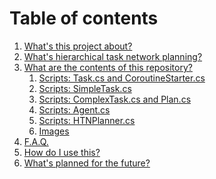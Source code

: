 # Table of contents

1. [What's this project about?](https://github.com/KrylovBoris/Hierarchical-Task-Network-planner-for-Unity/blob/master/documentation/htn-overview.md)
1. [What's hierarchical task network planning?](https://github.com/KrylovBoris/Hierarchical-Task-Network-planner-for-Unity/blob/master/documentation/htn-overview.md)
1. [What are the contents of this repository?]()
   1. [Scripts: Task.cs and CoroutineStarter.cs](https://github.com/KrylovBoris/Hierarchical-Task-Network-planner-for-Unity/blob/master/documentation/tasks.md)
   1. [Scripts: SimpleTask.cs](https://github.com/KrylovBoris/Hierarchical-Task-Network-planner-for-Unity/blob/master/documentation/simple-tasks.md)
   1. [Scripts: ComplexTask.cs and Plan.cs](https://github.com/KrylovBoris/Hierarchical-Task-Network-planner-for-Unity/blob/master/documentation/compound-tasks.md)
   1. [Scripts: Agent.cs]()
   1. [Scripts: HTNPlanner.cs]()
   1. [Images](https://github.com/KrylovBoris/Hierarchical-Task-Network-planner-for-Unity/blob/master/documentation/images.md)
1. [F.A.Q.](https://github.com/KrylovBoris/Hierarchical-Task-Network-planner-for-Unity/blob/master/documentation/faq.md)
1. [How do I use this?](https://github.com/KrylovBoris/Hierarchical-Task-Network-planner-for-Unity/blob/master/documentation/integration-in-unity-project.md)
1. [What's planned for the future?](https://github.com/KrylovBoris/Hierarchical-Task-Network-planner-for-Unity/blob/master/documentation/future.md)
